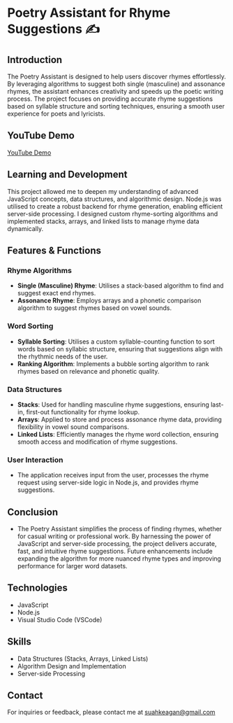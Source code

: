 # Poetry Assistant for Rhyme Suggestions ✍️

## Introduction
The Poetry Assistant is designed to help users discover rhymes effortlessly. By leveraging algorithms to suggest both single (masculine) and assonance rhymes, the assistant enhances creativity and speeds up the poetic writing process. The project focuses on providing accurate rhyme suggestions based on syllable structure and sorting techniques, ensuring a smooth user experience for poets and lyricists.

## YouTube Demo
[YouTube Demo](https://www.youtube.com/watch?v=KbNYfMFjr6U)

## Learning and Development
This project allowed me to deepen my understanding of advanced JavaScript concepts, data structures, and algorithmic design. Node.js was utilised to create a robust backend for rhyme generation, enabling efficient server-side processing. I designed custom rhyme-sorting algorithms and implemented stacks, arrays, and linked lists to manage rhyme data dynamically.

## Features & Functions
### Rhyme Algorithms
- **Single (Masculine) Rhyme**: Utilises a stack-based algorithm to find and suggest exact end rhymes.
- **Assonance Rhyme**: Employs arrays and a phonetic comparison algorithm to suggest rhymes based on vowel sounds.

### Word Sorting
- **Syllable Sorting**: Utilises a custom syllable-counting function to sort words based on syllabic structure, ensuring that suggestions align with the rhythmic needs of the user.
- **Ranking Algorithm**: Implements a bubble sorting algorithm to rank rhymes based on relevance and phonetic quality.

### Data Structures
- **Stacks**: Used for handling masculine rhyme suggestions, ensuring last-in, first-out functionality for rhyme lookup.
- **Arrays**: Applied to store and process assonance rhyme data, providing flexibility in vowel sound comparisons.
- **Linked Lists**: Efficiently manages the rhyme word collection, ensuring smooth access and modification of rhyme suggestions.

### User Interaction
- The application receives input from the user, processes the rhyme request using server-side logic in Node.js, and provides rhyme suggestions.

## Conclusion
- The Poetry Assistant simplifies the process of finding rhymes, whether for casual writing or professional work. By harnessing the power of JavaScript and server-side processing, the project delivers accurate, fast, and intuitive rhyme suggestions. Future enhancements include expanding the algorithm for more nuanced rhyme types and improving performance for larger word datasets.

## Technologies
- JavaScript
- Node.js
- Visual Studio Code (VSCode)

## Skills
- Data Structures (Stacks, Arrays, Linked Lists)
- Algorithm Design and Implementation
- Server-side Processing

## Contact
For inquiries or feedback, please contact me at suahkeagan@gmail.com
